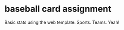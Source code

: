 baseball card assignment
=======================

Basic stats using the web template. Sports. Teams. Yeah!
